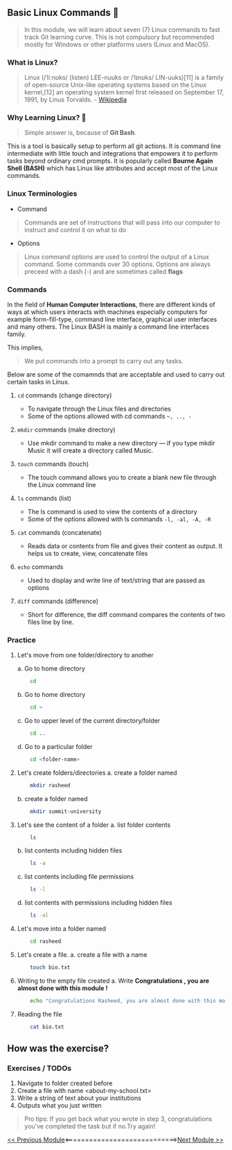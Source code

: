 ## Basic Linux Commands 🧭

>   In this module, we will learn about seven (7) Linux commands to fast track Git learning curve. This is not compulsory but recommended mostly for Windows or other platforms users (Linux and MacOS).

### What is Linux?

>   Linux (/ˈliːnʊks/ (listen) LEE-nuuks or /ˈlɪnʊks/ LIN-uuks)[11] is a family of open-source Unix-like operating systems based on the Linux kernel,[12] an operating system kernel first released on September 17, 1991, by Linus Torvalds. - [Wikipedia](https://en.wikipedia.org/wiki/Linux)

### Why Learning Linux? 🥌

>   Simple answer is, because of **Git Bash**. 

This is a tool is basically setup to perform all git actions. It is command line intermediate with little touch and integrations that empowers it to perform tasks beyond ordinary cmd prompts. It is popularly called **Bourne Again Shell (BASH)** which has Linux like attributes and accept most of the Linux commands.

### Linux Terminologies
-   Command
>   Commands are set of instructions that will pass into our computer to instruct and control it on what to do

-   Options
>   Linux command options are used to control the output of a Linux command. Some commands over 30 options. Options are always preceed with a dash (-) and are sometimes called **flags**

### Commands

In the field of **Human Computer Interactions**, there are different kinds of ways at which users interacts with machines especially computers for example form-fill-type, command line interface, graphical user interfaces and many others. The Linux BASH is mainly a command line interfaces family.

This implies,
>   We put commands into a prompt to carry out any tasks.

Below are some of the comamnds that are acceptable and used to carry out certain tasks in Linux.

1.  ```cd``` commands (change directory)
    -   To navigate through the Linux files and directories
    -   Some of the options allowed with cd commands ```~, .., -```

2.  ```mkdir``` commands (make directory)
    -   Use mkdir command to make a new directory — if you type mkdir Music it will create a directory called Music.

3.  ```touch``` commands (touch)
    -   The touch command allows you to create a blank new file through the Linux command line

4.  ```ls``` commands (list)
    -   The ls command is used to view the contents of a directory
    -   Some of the options allowed with ls commands ```-l, -al, -A, -R```

5.  ```cat``` commands (concatenate)
    -   Reads data or contents from file and gives their content as output. It helps us to create, view, concatenate files

6.  ```echo``` commands
    -   Used to display and write line of text/string that are passed as options

7.  ```diff``` commands (difference)
    -   Short for difference, the diff command compares the contents of two files line by line.

### Practice

1.  Let's move from one folder/directory to another

    a. Go to home directory  
    ```bash
        cd 
    ```

    b. Go to home directory
    ```bash
        cd ~
    ```
    c. Go to upper level of the current directory/folder
    ```bash
        cd ..
    ```

    d.  Go to a particular folder
    ```bash
        cd <folder-name>
    ```

2.  Let's create folders/directories
    a.  create a folder named <your-name-firstname>
    ```bash
        mkdir rasheed
    ```

    b. create a folder named <your-university-name>
    ```bash
        mkdir summit-university
    ```

3.  Let's see the content of a folder
    a. list folder contents
    ```bash
        ls
    ```

    b. list contents including hidden files
    ```bash
        ls -a
    ```

    c. list contents including file permissions
    ```bash
        ls -l
    ```

    d. list contents with permissions including hidden files
    ```bash
        ls -al
    ```

4.  Let's move into a folder named <your-firstname>
    ```bash
        cd rasheed
    ```
5. Let's create a file.
    a. create a file with a name <bio>
    ```bash
        touch bio.txt
    ```

6.  Writing to the empty file created
    a. Write **Congratulations <your-firstname>, you are almost done with this module !**
    ```bash
        echo "Congratulations Rasheed, you are almost done with this module !" > bio.txt
    ```

7. Reading the file
    ```bash
        cat bio.txt
    ```
##  How was the exercise?
    
### Exercises / TODOs

1.  Navigate to <your-university> folder created before
2.  Create a file with name <about-my-school.txt>
3.  Write a string of text about your institutions
4.  Outputs what you just written

>   Pro tips: If you get back what you wrote in step 3, congratulations you've completed the task but if no.Try again! 

[<< Previous Module](0-intro-to-git.md)<============================>[Next Module >>](2-basic-git-commands.md)

